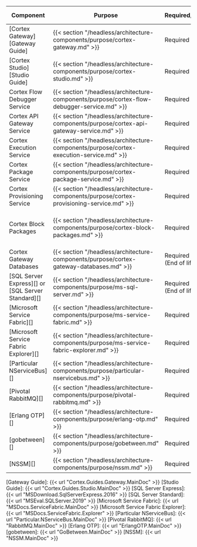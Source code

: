 | Component                                         | Purpose                                                                                     | Required/Optional           | Server Role                                |
|---------------------------------------------------|---------------------------------------------------------------------------------------------|-----------------------------|--------------------------------------------|
| [Cortex Gateway][Gateway Guide]                   | {{< section "/headless/architecture-components/purpose/cortex-gateway.md" >}}               | Required                    | Web Application Server                     |
| [Cortex Studio][Studio Guide]                     | {{< section "/headless/architecture-components/purpose/cortex-studio.md" >}}                | Required                    | Web Application Server                     |
| Cortex Flow Debugger Service                      | {{< section "/headless/architecture-components/purpose/cortex-flow-debugger-service.md" >}} | Required                    | Web Application Server                     |
| Cortex API Gateway Service                        | {{< section "/headless/architecture-components/purpose/cortex-api-gateway-service.md" >}}   | Required                    | Application Server                         |
| Cortex Execution Service                          | {{< section "/headless/architecture-components/purpose/cortex-execution-service.md" >}}     | Required                    | Application Server                         |
| Cortex Package Service                            | {{< section "/headless/architecture-components/purpose/cortex-package-service.md" >}}       | Required                    | Application Server                         |
| Cortex Provisioning Service                       | {{< section "/headless/architecture-components/purpose/cortex-provisioning-service.md" >}}  | Required                    | Application Server                         |
| Cortex Block Packages                             | {{< section "/headless/architecture-components/purpose/cortex-block-packages.md" >}}        | Required                    | Web Application Server, Application Server |
| Cortex Gateway Databases                          | {{< section "/headless/architecture-components/purpose/cortex-gateway-databases.md" >}}     | Required<br />(End of life) | Web Application Server                     |
| [SQL Server Express][] or [SQL Server Standard][] | {{< section "/headless/architecture-components/purpose/ms-sql-server.md" >}}                | Required<br />(End of life) | Web Application Server                     |
| [Microsoft Service Fabric][]                      | {{< section "/headless/architecture-components/purpose/ms-service-fabric.md" >}}            | Required                    | Application Server                         |
| [Microsoft Service Fabric Explorer][]             | {{< section "/headless/architecture-components/purpose/ms-service-fabric-explorer.md" >}}   | Required                    | Application Server                         |
| [Particular NServiceBus][]                        | {{< section "/headless/architecture-components/purpose/particular-nservicebus.md" >}}       | Required                    | Application Server                         |
| [Pivotal RabbitMQ][]                              | {{< section "/headless/architecture-components/purpose/pivotal-rabbitmq.md" >}}             | Required                    | Application Server                         |
| [Erlang OTP][]                                    | {{< section "/headless/architecture-components/purpose/erlang-otp.md" >}}                   | Required                    | Application Server                         |
| [gobetween][]                                     | {{< section "/headless/architecture-components/purpose/gobetween.md" >}}                    | Required                    | Load Balancer                              |
| [NSSM][]                                          | {{< section "/headless/architecture-components/purpose/nssm.md" >}}                         | Required                    | Load Balancer                              |

[Gateway Guide]: {{< url "Cortex.Guides.Gateway.MainDoc" >}}
[Studio Guide]: {{< url "Cortex.Guides.Studio.MainDoc" >}}
[SQL Server Express]: {{< url "MSDownload.SqlServerExpress.2016" >}}
[SQL Server Standard]: {{< url "MSEval.SQLServer.2019" >}}
[Microsoft Service Fabric]: {{< url "MSDocs.ServiceFabric.MainDoc" >}}
[Microsoft Service Fabric Explorer]: {{< url "MSDocs.ServiceFabric.Explorer" >}}
[Particular NServiceBus]: {{< url "Particular.NServiceBus.MainDoc" >}}
[Pivotal RabbitMQ]: {{< url "RabbitMQ.MainDoc" >}}
[Erlang OTP]: {{< url "ErlangOTP.MainDoc" >}}
[gobetween]: {{< url "GoBetween.MainDoc" >}}
[NSSM]: {{< url "NSSM.MainDoc" >}}